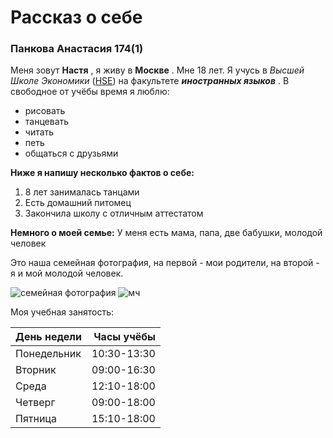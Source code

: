 # Рассказ о себе
### Панкова Анастасия 174(1)
Меня зовут **Настя** , я живу в **Москве** . Мне 18 лет. Я учусь в *Высшей Школе Экономики* ([HSE](https://www.hse.ru/)) на факультете ***иностранных языков*** .
В свободное от учёбы время я люблю:
+ рисовать
+ танцевать
+ читать
+ петь
+ общаться с друзьями

**Ниже я напишу несколько фактов о себе:**
1. 8 лет занималась танцами
2. Есть домашний питомец
3. Закончила школу с отличным аттестатом

**Немного о моей семье:**
У меня есть мама, папа, две бабушки, молодой человек

Это наша семейная фотография, на первой - мои родители, на второй - я и мой молодой человек.

![семейная фотография](https://pp.userapi.com/c841039/v841039659/62170/df3XhEQ39Ns.jpg)
![мч](https://pp.userapi.com/c834104/v834104659/907bc/odbQwFLBOt4.jpg)

Моя учебная занятость:

| День недели |  Часы учёбы  |
|-------------|-------------:|
|Понедельник  |  10:30-13:30 |
|Вторник      |  09:00-16:30 |
|Среда        |  12:10-18:00 |
|Четверг      |  09:00-18:00 |
|Пятница      |  15:10-18:00 |
